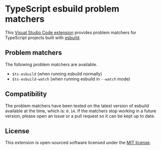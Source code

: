 # TypeScript esbuild problem matchers

This [Visual Studio Code extension] provides problem matchers for TypeScript
projects built with [esbuild].

## Problem matchers

The following problem matchers are available.

- `$ts-esbuild` (when running esbuild normally)
- `$ts-esbuild-watch` (when running esbuild in `--watch` mode)

## Compatibility

The problem matchers have been tested on the latest version of esbuild available
at the time, which is: `0.14`. If the matchers stop working in a future version,
please open an issue or a pull request so it can be kept up to date.

[esbuild]: https://esbuild.github.io
[Visual Studio Code extension]: https://marketplace.visualstudio.com/items?itemName=nhedger.ts-esbuild-problem-matchers

## License

This extension is open-sourced software licensed under the [MIT license](LICENSE.md).
